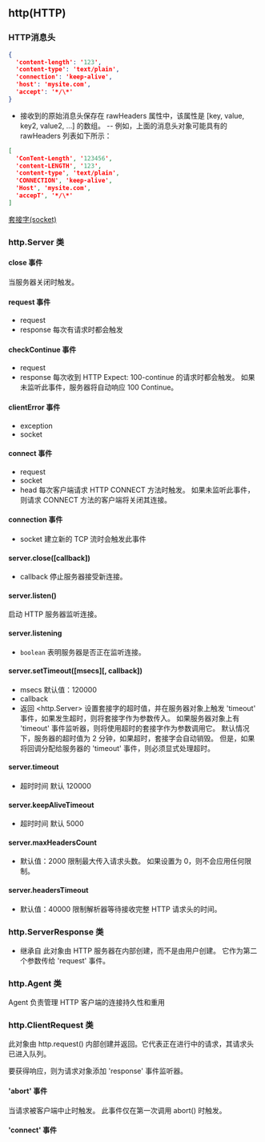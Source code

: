 ## http(HTTP)

### HTTP消息头
```json
{ 
  'content-length': '123',
  'content-type': 'text/plain',
  'connection': 'keep-alive',
  'host': 'mysite.com',
  'accept': '*/\*'
}
```
- 接收到的原始消息头保存在 rawHeaders 属性中，该属性是 [key, value, key2, value2, ...] 的数组。
-- 例如，上面的消息头对象可能具有的 rawHeaders 列表如下所示：
```json
[ 
  'ConTent-Length', '123456',
  'content-LENGTH', '123',
  'content-type', 'text/plain',
  'CONNECTION', 'keep-alive',
  'Host', 'mysite.com',
  'accepT', '*/\*' 
]
```
[套接字(socket)](https://baike.baidu.com/item/%E5%A5%97%E6%8E%A5%E5%AD%97/9637606?fr=aladdin)
### http.Server 类
#### close 事件
当服务器关闭时触发。
#### request 事件
- request
- response
每次有请求时都会触发
#### checkContinue 事件
- request
- response
每次收到 HTTP Expect: 100-continue 的请求时都会触发。 如果未监听此事件，服务器将自动响应 100 Continue。
#### clientError 事件
- exception
- socket
#### connect 事件
- request
- socket
- head
每次客户端请求 HTTP CONNECT 方法时触发。 如果未监听此事件，则请求 CONNECT 方法的客户端将关闭其连接。
#### connection 事件
- socket
建立新的 TCP 流时会触发此事件

#### server.close([callback])
- callback
停止服务器接受新连接。
#### server.listen()
启动 HTTP 服务器监听连接。
#### server.listening
- `boolean` 表明服务器是否正在监听连接。
#### server.setTimeout([msecs][, callback])
- msecs <number> 默认值：120000
- callback <Function>
- 返回 <http.Server>
设置套接字的超时值，并在服务器对象上触发 'timeout' 事件，如果发生超时，则将套接字作为参数传入。
如果服务器对象上有 'timeout' 事件监听器，则将使用超时的套接字作为参数调用它。
默认情况下，服务器的超时值为 2 分钟，如果超时，套接字会自动销毁。 但是，如果将回调分配给服务器的 'timeout' 事件，则必须显式处理超时。
#### server.timeout
- <number> 超时时间  默认 120000
#### server.keepAliveTimeout
- <number> 超时时间 默认 5000
#### server.maxHeadersCount
- <number> 默认值：2000
限制最大传入请求头数。 如果设置为 0，则不会应用任何限制。
#### server.headersTimeout
- <number> 默认值：40000
限制解析器等待接收完整 HTTP 请求头的时间。

### http.ServerResponse 类
- 继承自 <stream>
此对象由 HTTP 服务器在内部创建，而不是由用户创建。 它作为第二个参数传给 'request' 事件。





### http.Agent 类
Agent 负责管理 HTTP 客户端的连接持久性和重用

### http.ClientRequest 类
此对象由 http.request() 内部创建并返回。它代表正在进行中的请求，其请求头已进入队列。 

要获得响应，则为请求对象添加 'response' 事件监听器。 
#### 'abort' 事件
当请求被客户端中止时触发。 此事件仅在第一次调用 abort() 时触发。

#### 'connect' 事件

